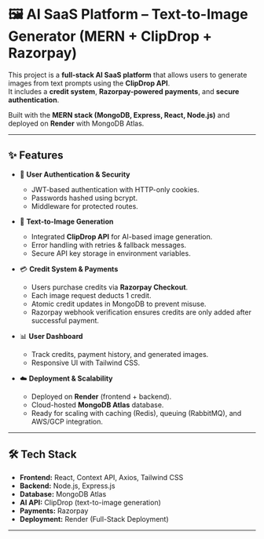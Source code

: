 # 🖼️ AI SaaS Platform – Text-to-Image Generator (MERN + ClipDrop + Razorpay)

This project is a **full-stack AI SaaS platform** that allows users to generate images from text prompts using the **ClipDrop API**.  
It includes a **credit system**, **Razorpay-powered payments**, and **secure authentication**.  

Built with the **MERN stack (MongoDB, Express, React, Node.js)** and deployed on **Render** with MongoDB Atlas.  

---

## ✨ Features
- 🔐 **User Authentication & Security**  
  - JWT-based authentication with HTTP-only cookies.  
  - Passwords hashed using bcrypt.  
  - Middleware for protected routes.  

- 🤖 **Text-to-Image Generation**  
  - Integrated **ClipDrop API** for AI-based image generation.  
  - Error handling with retries & fallback messages.  
  - Secure API key storage in environment variables.  

- 💳 **Credit System & Payments**  
  - Users purchase credits via **Razorpay Checkout**.  
  - Each image request deducts 1 credit.  
  - Atomic credit updates in MongoDB to prevent misuse.  
  - Razorpay webhook verification ensures credits are only added after successful payment.  

- 📊 **User Dashboard**  
  - Track credits, payment history, and generated images.  
  - Responsive UI with Tailwind CSS.  

- ☁️ **Deployment & Scalability**  
  - Deployed on **Render** (frontend + backend).  
  - Cloud-hosted **MongoDB Atlas** database.  
  - Ready for scaling with caching (Redis), queuing (RabbitMQ), and AWS/GCP integration.  

---

## 🛠️ Tech Stack
- **Frontend:** React, Context API, Axios, Tailwind CSS  
- **Backend:** Node.js, Express.js  
- **Database:** MongoDB Atlas  
- **AI API:** ClipDrop (text-to-image generation)  
- **Payments:** Razorpay  
- **Deployment:** Render (Full-Stack Deployment)  

---


